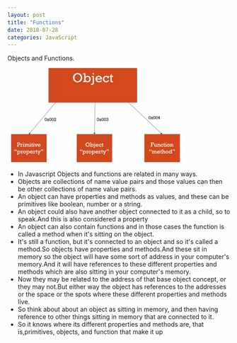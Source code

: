 ```yaml
---
layout: post
title: "Functions"
date: 2018-07-28
categories: JavaScript
---
```


 Objects and Functions.

![image](/image.PNG)
- In Javascript Objects and functions are related in many ways.
- Objects are collections of name value pairs and those values can then be other collections of name value pairs.
- An object can have properties and methods as values, and these can be primitives like boolean, number or a string.
- An object could also have another object connected to it as a child, so to speak.And this is also considered a property
- An object can also contain functions and in those cases the function is called a method when it's sitting on the object.
- It's still a function, but it's connected to an object and so it's called a method.So objects have properties and methods.And these sit in memory so the object will have some sort of address in your computer's memory.And it will have references to these different properties and methods which are also sitting in your computer's memory.
- Now they may be related to the address of that base object concept, or they may not.But either way the object has references to the addresses or the space or the spots where these different properties and methods live.
- So think about about an object as sitting in memory, and then having reference to other things sitting in memory that are connected to it.
- So it knows where its different properties and methods are, that is,primitives, objects, and function that make it up